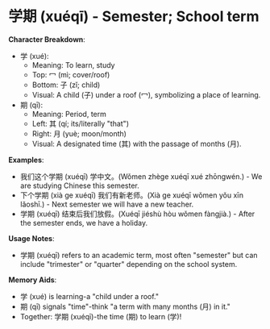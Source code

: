 # **学期 (xuéqī) - Semester; School term**

**Character Breakdown**:  
- 学 (xué):
  - Meaning: To learn, study
  - Top: 冖 (mì; cover/roof)
  - Bottom: 子 (zǐ; child)
  - Visual: A child (子) under a roof (冖), symbolizing a place of learning.  
- 期 (qī):
  - Meaning: Period, term
  - Left: 其 (qí; its/literally "that")
  - Right: 月 (yuè; moon/month)
  - Visual: A designated time (其) with the passage of months (月).

**Examples**:  
- 我们这个学期 (xuéqī) 学中文。(Wǒmen zhège xuéqī xué zhōngwén.) - We are studying Chinese this semester.  
- 下个学期 (xià ge xuéqī) 我们有新老师。(Xià ge xuéqī wǒmen yǒu xīn lǎoshī.) - Next semester we will have a new teacher.  
- 学期 (xuéqī) 结束后我们放假。(Xuéqī jiéshù hòu wǒmen fàngjià.) - After the semester ends, we have a holiday.

**Usage Notes**:  
- 学期 (xuéqī) refers to an academic term, most often "semester" but can include "trimester" or "quarter" depending on the school system.

**Memory Aids**:  
- 学 (xué) is learning-a "child under a roof."  
- 期 (qī) signals "time"-think "a term with many months (月) in it."  
- Together: 学期 (xuéqī)-the time (期) to learn (学)!